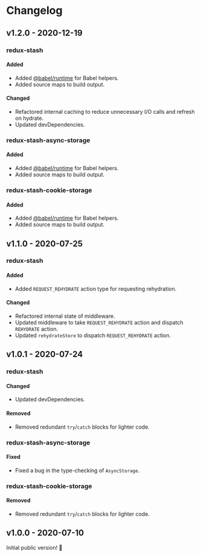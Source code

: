 # Changelog

## v1.2.0 - 2020-12-19

### redux-stash

#### Added

- Added [@babel/runtime](https://www.npmjs.com/package/@babel/runtime) for Babel helpers.
- Added source maps to build output.

#### Changed

- Refactored internal caching to reduce unnecessary I/O calls and refresh on hydrate.
- Updated devDependencies.

### redux-stash-async-storage

#### Added

- Added [@babel/runtime](https://www.npmjs.com/package/@babel/runtime) for Babel helpers.
- Added source maps to build output.

### redux-stash-cookie-storage

#### Added

- Added [@babel/runtime](https://www.npmjs.com/package/@babel/runtime) for Babel helpers.
- Added source maps to build output.

## v1.1.0 - 2020-07-25

### redux-stash

#### Added

- Added `REQUEST_REHYDRATE` action type for requesting rehydration.

#### Changed

- Refactored internal state of middleware.
- Updated middleware to take `REQUEST_REHYDRATE` action and dispatch `REHYDRATE` action.
- Updated `rehydrateStore` to dispatch `REQUEST_REHYDRATE` action.

## v1.0.1 - 2020-07-24

### redux-stash

#### Changed

- Updated devDependencies.

#### Removed

- Removed redundant `try`/`catch` blocks for lighter code.

### redux-stash-async-storage

#### Fixed

- Fixed a bug in the type-checking of `AsyncStorage`.

### redux-stash-cookie-storage

#### Removed

- Removed redundant `try`/`catch` blocks for lighter code.

## v1.0.0 - 2020-07-10

Initial public version! :tada:
